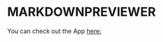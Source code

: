 # MARKDOWNPREVIEWER

You can check out the App [here:](https://xkira1313.github.io/MARKDOWNPREVIEWER/)
